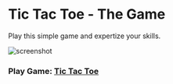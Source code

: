 # Tic Tac Toe - The Game




Play this simple game and expertize your skills.

![screenshot](https://i.imgur.com/Is01NZe.png)



### Play Game: [Tic Tac Toe](https://codepen.io/ManalLiaquat/full/qYZPwq)